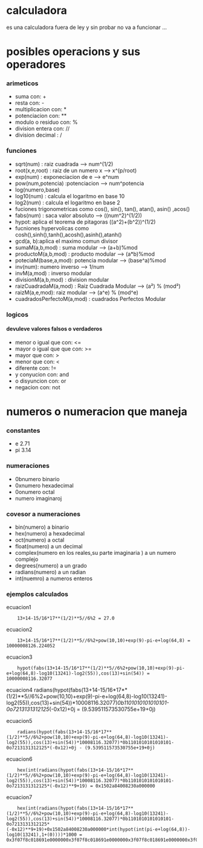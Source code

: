 # calculadora

es una calculadora fuera de ley y sin probar no va a funcionar ...

# posibles operacions y sus operadores 
### arimeticos
* suma con: +
* resta con: -
* multiplicacion con: *
* potenciacion con: **
* modulo o residuo con: %
* division entera con: //
* division decimal : /

### funciones
* sqrt(num) : raiz cuadrada --> num^(1/2) 
* root(x,e,root) : raiz de un numero x --> x^(p/root)
* exp(num) : exponeciacion de e --> e^num
* pow(num,potencia) :potenciacion --> num^potencia 
* log(numero,base)
* log10(num) : calcula el logaritmo en base 10
* log2(num) : calcula el logaritmo en base 2
* fuciones trigonometricas como cos(), sin(), tan(), atan(), asin() ,acos()
* fabs(num) : saca valor absoluto --> ((num^2)^(1/2)) 
* hypot: aplica el teorema de pitagoras ((a^2)+(b^2))^(1/2)
* fucniones hypervolicas como cosh(),sinh(),tanh(),acosh(),asinh(),atanh()
* gcd(a, b):aplica el maximo comun divisor
* sumaM(a,b,mod) : suma modular --> (a+b)%mod
* productoM(a,b,mod) : producto modular  --> (a*b)%mod 
* poteciaM(base,a,mod): potencia modular --> (base^a)%mod
* inv(num): numero inverso --> 1/num
* invM(a,mod) : inverso modular 
* divisionM(a,b,mod) : division modular
* raizCuadradaM(a,mod) : Raiz Cuadrada Modular --> (a²) % (mod²)
* raizM(a,e,mod): raiz modular --> (a^e) % (mod^e)
* cuadradosPerfectoM(a,mod) : cuadrados Perfectos Modular


### logicos 

#### devuleve valores falsos o verdaderos
* menor o igual que con: <=
* mayor o igual que que con: >=
* mayor que con: >
* menor que con: <
* diferente con: !=
* y conyucion con: and
* o disyuncion con: or
* negacion con: not


# numeros o numeracion que maneja


### constantes
* e 2.71
* pi 3.14

### numeraciones 

* 0bnumero binario
* 0xnumero hexadecimal
* 0onumero octal
* numero imaginaroj

### covesor a numeraciones
* bin(numero) a binario
* hex(numero) a hexadecimal
* oct(numero) a octal
* float(numero) a un decimal
* complex(numero en  los reales,su parte imaginaria  ) a un numero complejo
* degrees(numero) a un grado 
* radians(numero) a un radian 
* int(nuemro) a numeros enteros 

### ejemplos calculados 
ecuacion1

		13+14-15/16*17**(1/2)**5//6%2 = 27.0
ecuacion2

		13+14-15/16*17**(1/2)**5//6%2+pow(10,10)+exp(9)-pi-e+log(64,8) = 10000008126.224052
ecuacion3

		hypot(fabs(13+14-15/16*17**(1/2)**5//6%2+pow(10,10)+exp(9)-pi-e+log(64,8)-log10(13241)-log2(55)),cos(13)+sin(54)) = 10000008116.32077

ecuacion4
		radians(hypot(fabs(13+14-15/16*17**(1/2)**5//6%2+pow(10,10)+exp(9)-pi-e+log(64,8)-log10(13241)-	log2(55)),cos(13)+sin(54))*10008116.32077)*0b1101010101010101-0o7213131312125*(-0x12)+0j = (9.539511573530755e+19+0j)

ecuacion5

		radians(hypot(fabs(13+14-15/16*17**(1/2)**5//6%2+pow(10,10)+exp(9)-pi-e+log(64,8)-log10(13241)-	log2(55)),cos(13)+sin(54))*10008116.32077)*0b1101010101010101-0o7213131312125*(-0x12)+0j - (9.539511573530755e+19+0j)

ecuacion6

		hex(int(radians(hypot(fabs(13+14-15/16*17**(1/2)**5//6%2+pow(10,10)+exp(9)-pi-e+log(64,8)-log10(13241)-	log2(55)),cos(13)+sin(54))*10008116.32077)*0b1101010101010101-0o7213131312125*(-0x12)**9+19) = 0x1502a84008230a000000

ecuacion7

		hex(int(radians(hypot(fabs(13+14-15/16*17**(1/2)**5//6%2+pow(10,10)+exp(9)-pi-e+log(64,8)-log10(13241)-	log2(55)),cos(13)+sin(54))*10008116.32077)*0b1101010101010101-0o7213131312125*(-0x12)**9+19)+0x1502a84008230a000000*int(hypot(int(pi-e+log(64,8))-log10(13241),1+(0))))*1000 = 0x3f07f8c018691e0000000x3f07f8c018691e0000000x3f07f8c018691e0000000x3f07f8c018691e0000000x3f07f8c018691e0000000x3f07f8c018691e0000000x3f07f8c018691e0000000x3f07f8c018691e0000000x3f07f8c018691e0000000x3f07f8c018691e000000


